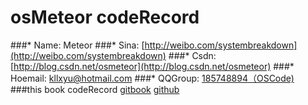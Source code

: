 # osMeteor codeRecord
###* Name: Meteor
###* Sina: [http://weibo.com/systembreakdown](http://weibo.com/systembreakdown)
###* Csdn: [http://blog.csdn.net/osmeteor](http://blog.csdn.net/osmeteor)
###* Hoemail: [ kllxyu@hotmail.com](http://kllxyu@hotmail.com)
###* QQGroup: [ 185748894（OSCode)](http://shang.qq.com/wpa/qunwpa?idkey=faca57c4353f9a342e96bdbd82157af24aa5f0b8948a6509a9e36a6da8204a73)
###this book codeRecord
[gitbook](https://www.gitbook.com/@osmeteor/dashboard)
[github](https://github.com/OSMeteor/codeRecord.git)
